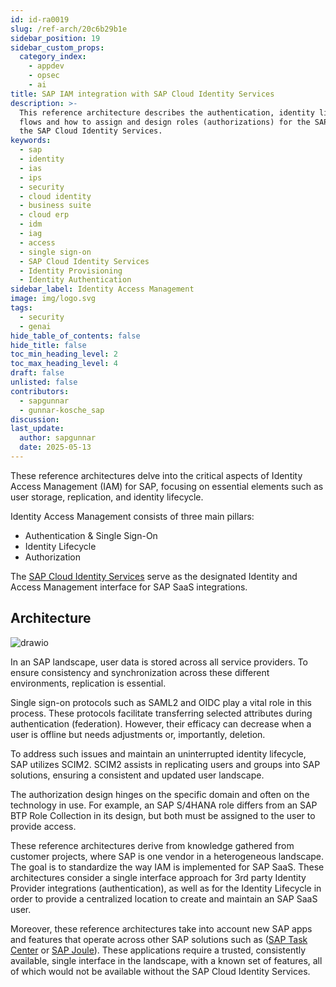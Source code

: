 ```yaml
---
id: id-ra0019
slug: /ref-arch/20c6b29b1e
sidebar_position: 19
sidebar_custom_props:
  category_index:
    - appdev
    - opsec
    - ai
title: SAP IAM integration with SAP Cloud Identity Services
description: >-
  This reference architecture describes the authentication, identity lifecycle
  flows and how to assign and design roles (authorizations) for the SAP SaaS via
  the SAP Cloud Identity Services.
keywords:
  - sap
  - identity
  - ias
  - ips
  - security
  - cloud identity
  - business suite
  - cloud erp
  - idm
  - iag
  - access
  - single sign-on
  - SAP Cloud Identity Services
  - Identity Provisioning
  - Identity Authentication
sidebar_label: Identity Access Management
image: img/logo.svg
tags:
  - security
  - genai
hide_table_of_contents: false
hide_title: false
toc_min_heading_level: 2
toc_max_heading_level: 4
draft: false
unlisted: false
contributors:
  - sapgunnar
  - gunnar-kosche_sap
discussion: 
last_update:
  author: sapgunnar
  date: 2025-05-13
---
```


These reference architectures delve into the critical aspects of Identity Access Management (IAM) for SAP, focusing on essential elements such as user storage, replication, and identity lifecycle.

Identity Access Management consists of three main pillars:

- Authentication & Single Sign-On
- Identity Lifecycle
- Authorization

The [SAP Cloud Identity Services](https://www.sap.com/documents/2024/04/84ada3ed-b87e-0010-bca6-c68f7e60039b.html) serve as the designated Identity and Access Management interface for SAP SaaS integrations.

## Architecture

![drawio](drawio/public-sap-iam-sd.drawio)

In an SAP landscape, user data is stored across all service providers. To ensure consistency and synchronization across these different environments, replication is essential.

Single sign-on protocols such as SAML2 and OIDC play a vital role in this process. These protocols facilitate transferring selected attributes during authentication (federation). However, their efficacy can decrease when a user is offline but needs adjustments or, importantly, deletion.

To address such issues and maintain an uninterrupted identity lifecycle, SAP utilizes SCIM2. SCIM2 assists in replicating users and groups into SAP solutions, ensuring a consistent and updated user landscape.

The authorization design hinges on the specific domain and often on the technology in use. For example, an SAP S/4HANA role differs from an SAP BTP Role Collection in its design, but both must be assigned to the user to provide access.

These reference architectures derive from knowledge gathered from customer projects, where SAP is one vendor in a heterogeneous landscape. The goal is to standardize the way IAM is implemented for SAP SaaS. These architectures consider a single interface approach for 3rd party Identity Provider integrations (authentication), as well as for the Identity Lifecycle in order to provide a centralized location to create and maintain an SAP SaaS user.

Moreover, these reference architectures take into account new SAP apps and features that operate across other SAP solutions such as ([SAP Task Center](https://pages.community.sap.com/topics/task-center) or [SAP Joule](https://www.sap.com/products/artificial-intelligence/ai-assistant.html)). These applications require a trusted, consistently available, single interface in the landscape, with a known set of features, all of which would not be available without the SAP Cloud Identity Services.